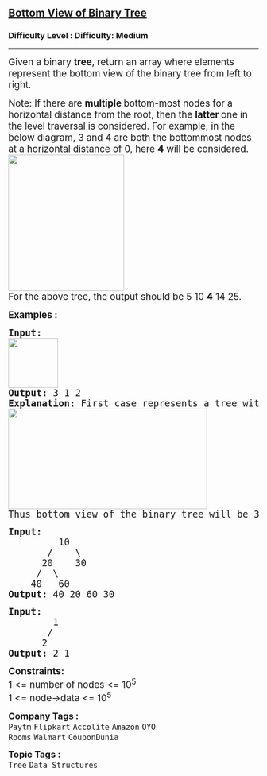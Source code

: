 <h2><a href="https://www.geeksforgeeks.org/problems/bottom-view-of-binary-tree/1?">Bottom View of Binary Tree</a></h2><h3>Difficulty Level : Difficulty: Medium</h3><hr><div class="problems_problem_content__Xm_eO"><p><span style="font-size: 14pt;">Given a binary <strong>tree</strong>, return an array where elements represent the bottom view of the binary tree from left to right.</span></p>
<p><span style="font-size: 14pt;">Note: If there are <strong>multiple </strong>bottom-most nodes for a horizontal distance from the root, then the <strong>latter </strong>one in the level traversal is considered. For example, in the below diagram, 3 and 4 are both the bottommost nodes at a horizontal distance of 0, here <strong>4</strong> will be considered.<br></span><span style="font-size: 14pt;"><img src="https://media.geeksforgeeks.org/img-practice/prod/addEditProblem/700160/Web/Other/blobid0_1749205033.webp" width="233" height="274"><br></span><span style="font-size: 14pt;">For the above tree, the output should be 5 10 <strong>4</strong> 14 25.</span></p>
<p><span style="font-size: 14pt;"><strong>Examples :</strong></span></p>
<pre><span style="font-size: 14pt;"><strong>Input:
</strong><img src="https://media.geeksforgeeks.org/img-practice/prod/addEditProblem/700160/Web/Other/blobid1_1749205073.webp" height="100"><br><strong>Output: </strong>3 1 2<strong>
Explanation: </strong>First case represents a tree with 3 nodes and 2 edges where root is 1, left child of 1 is 3 and right child of 1 is 2.
<img src="https://contribute.geeksforgeeks.org/wp-content/uploads/BT-1.jpg" alt="" width="400" height="202">
Thus bottom view of the binary tree will be 3 1 2.</span></pre>
<pre><span style="font-size: 14pt;"><strong>Input:
</strong>         10
&nbsp;      /    \
&nbsp;     20    30
&nbsp;    /  \
&nbsp;   40   60
<strong>Output: </strong>40 20 60 30</span></pre>
<pre><span style="font-size: 14pt;"><strong>Input:
</strong>        1
&nbsp;      /   
&nbsp;     2
<strong>Output: </strong>2 1</span></pre>
<p><span style="font-size: 14pt;"><strong>Constraints:</strong><br>1 &lt;= number of nodes &lt;= 10<sup>5</sup><br>1 &lt;= node-&gt;data &lt;= 10<sup>5</sup></span></p></div><p><span style=font-size:18px><strong>Company Tags : </strong><br><code>Paytm</code>&nbsp;<code>Flipkart</code>&nbsp;<code>Accolite</code>&nbsp;<code>Amazon</code>&nbsp;<code>OYO Rooms</code>&nbsp;<code>Walmart</code>&nbsp;<code>CouponDunia</code>&nbsp;<br><p><span style=font-size:18px><strong>Topic Tags : </strong><br><code>Tree</code>&nbsp;<code>Data Structures</code>&nbsp;